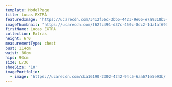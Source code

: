 ```yaml
---
template: ModelPage
title: Lucas EXTRA
featuredImage: 'https://ucarecdn.com/3412f56c-3bb5-4423-9e66-e7a9318b548b/'
imageThumbnail: 'https://ucarecdn.com/f62fc491-d37c-450c-8dc2-1da1af69330c/'
firstName: Lucas EXTRA
collection: Extras
height: 6'0
measurementType: chest
bust: 114cm
waist: 86cm
hips: 93cm
size: L/36
shoeSize: '10'
imagePortfolio:
  - image: 'https://ucarecdn.com/cba16190-2302-4242-94c5-6aa671e5e93b/'
---
```


